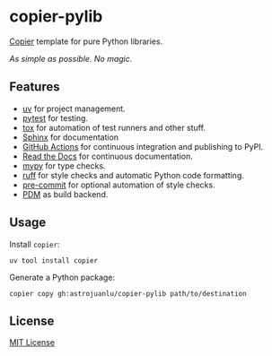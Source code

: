 # copier-pylib

[Copier](https://github.com/copier-org/copier) template for pure Python libraries.

_As simple as possible. No magic._

## Features

- [uv] for project management.
- [pytest] for testing.
- [tox] for automation of test runners and other stuff.
- [Sphinx] for documentation
- [GitHub Actions] for continuous integration and publishing to PyPI.
- [Read the Docs] for continuous documentation.
- [mypy] for type checks.
- [ruff] for style checks and automatic Python code formatting.
- [pre-commit] for optional automation of style checks.
- [PDM] as build backend.

## Usage

Install `copier`:

```
uv tool install copier
```

Generate a Python package:

```
copier copy gh:astrojuanlu/copier-pylib path/to/destination
```

## License

[MIT License](LICENSE)

[uv]: https://github.com/astral-sh/uv
[copier]: https://github.com/copier-org/copier/
[mypy]: http://mypy.readthedocs.io/
[PDM]: https://pdm-project.org/
[pytest]: https://docs.pytest.org/
[Sphinx]: http://www.sphinx-doc.org/
[tox]: https://tox.readthedocs.io/
[ruff]: https://docs.astral.sh/ruff/
[pre-commit]: https://github.com/pre-commit/pre-commit/
[GitHub Actions]: https://github.com/features/actions/
[Read the Docs]: https://readthedocs.org/
